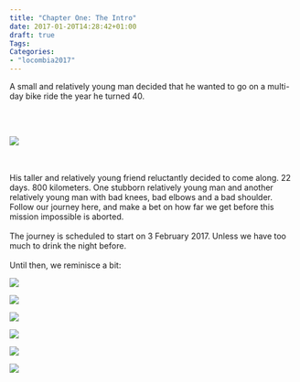 ```yaml
---
title: "Chapter One: The Intro"
date: 2017-01-20T14:28:42+01:00
draft: true
Tags:
Categories: 
- "locombia2017"
---
```


A small and relatively young man decided that he wanted to go on a multi-day bike ride the year he turned 40. 

<!--more-->

<br/>
<br/>

![](/locombia1-1.jpg)

<br/>
<br/>
His taller and relatively young friend reluctantly decided to come along. 22 days. 800 kilometers. One stubborn relatively young man and another relatively young man with bad knees, bad elbows and a bad shoulder. Follow our journey here, and make a bet on how far we get before this mission impossible is aborted.
<br/>
<br/>
The journey is scheduled to start on 3 February 2017. Unless we have too much to drink the night before.
<br/>
<br/>
Until then, we reminisce a bit:

![](/intro2.jpg)

![](/intro3.jpg)

![](/intro4.jpg)

![](/intro5.jpg)

![](/intro6.jpg)

![](/intro7.jpg)

